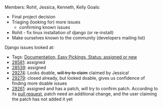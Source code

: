 Members: Rohit, Jessica, Kenneth, Kelly
Goals:
 - Final project decision
 - Triaging (looking for) more issues
 	- confirming known issues
 - Rohit - fix linux installation of django (or re-install)
 - Make ourselves known to the community (developers mailing list)

Django issues looked at:
- Tags: [Documentation, Easy Pickings, Status: assigned or new](https://code.djangoproject.com/query?status=assigned&status=new&component=Documentation&easy=1&col=id&col=summary&col=status&col=component&col=owner&col=type&order=priority)
- [28581](https://code.djangoproject.com/ticket/28581): assigned
- [28539](https://code.djangoproject.com/ticket/28539): assigned
- [29274](https://code.djangoproject.com/ticket/29274): Looks doable, ~~will try to claim~~ claimed by Jessica!
- [29279](https://code.djangoproject.com/ticket/29279): closed already, but looked doable, gives us confidence of finding more doable issues
- [29261](https://code.djangoproject.com/ticket/29261): assigned and has a patch, will try to confirm patch. According to its [pull request](https://github.com/django/django/pull/9825), patch need an additional change, and the user claiming the patch has not added it yet
